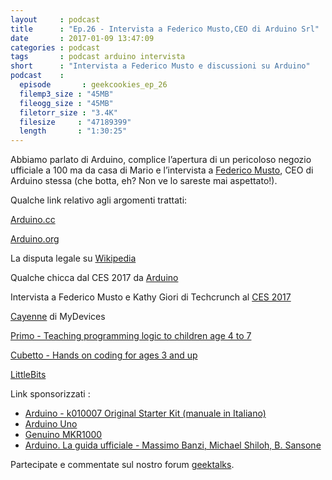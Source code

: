 ```yaml
---
layout     : podcast
title      : "Ep.26 - Intervista a Federico Musto,CEO di Arduino Srl" 
date       : 2017-01-09 13:47:09
categories : podcast
tags       : podcast arduino intervista 
short      : "Intervista a Federico Musto e discussioni su Arduino" 
podcast    :
  episode       : geekcookies_ep_26
  filemp3_size : "45MB"
  fileogg_size : "45MB"
  filetorr_size : "3.4K"
  filesize     : "47189399"
  length       : "1:30:25"
---
```


Abbiamo parlato di Arduino, complice l’apertura di un pericoloso negozio ufficiale a 100 ma da casa di Mario e l’intervista a [Federico Musto](https://www.linkedin.com/in/federicomusto), CEO di Arduino stessa (che botta, eh? Non ve lo sareste mai aspettato!).

<!-- more -->

Qualche link relativo agli argomenti trattati:

[Arduino.cc](https://www.arduino.cc/)

[Arduino.org](http://arduino.org)

La disputa legale su [Wikipedia](https://en.wikipedia.org/wiki/Arduino%23Trademark_dispute)

Qualche chicca dal CES 2017 da [Arduino](http://hackaday.com/2017/01/06/ces17-arduino-unveils-lora-modules-for-the-internet-of-things/)

Intervista a Federico Musto e Kathy Giori di Techcrunch al [CES 2017](https://www.youtube.com/watch?v=JCmweD5m95Q)

[Cayenne](http://mydevices.com/) di MyDevices

[Primo - Teaching programming logic to children age 4 to 7](https://www.kickstarter.com/projects/primotoys/primo-teaching-programming-logic-to-children-age-4)

[Cubetto - Hands on coding for ages 3 and up](https://www.kickstarter.com/projects/primotoys/cubetto-hands-on-coding-for-girls-and-boys-aged-3)

[LittleBits](http://littlebits.cc/)

Link sponsorizzati :

-   [Arduino - k010007 Original Starter Kit (manuale in Italiano)](http://geni.us/zWnk)
-   [Arduino Uno](http://geni.us/mlOmHAP)
-   [Genuino MKR1000](http://geni.us/4fHxSFG)
-   [Arduino. La guida ufficiale - Massimo Banzi, Michael Shiloh, B. Sansone](http://geni.us/I0PJ4oq)

Partecipate e commentate sul nostro forum [geektalks](https://github.com/geekcookies/geektalks/issues/23).
